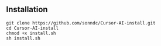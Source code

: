 
## Installation
    git clone https://github.com/sonndc/Cursor-AI-install.git
    cd Cursor-AI-install
    chmod +x install.sh
    sh install.sh
